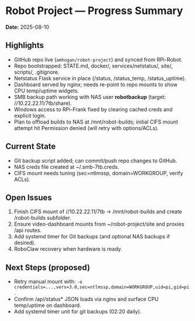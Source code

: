 # Robot Project — Progress Summary
**Date:** 2025-08-10

## Highlights
- GitHub repo live (`amhogan/robot-project`) and synced from RPi-Robot.
- Repo bootstrapped: STATE.md, docker/, services/netstatus/, site/, scripts/, .gitignore.
- Netstatus Flask service in place (/status, /status_temp, /status_uptime).
- Dashboard served by nginx; needs re-point to repo mounts to show CPU temp/uptime widgets.
- SMB backup path working with NAS user **robotbackup** (target: //10.22.22.11/7tb/share).
- Windows access to RPi-Frank fixed by clearing cached creds and explicit login.
- Plan to offload builds to NAS at /mnt/robot-builds; initial CIFS mount attempt hit Permission denied (will retry with options/ACLs).

## Current State
- Git backup script added; can commit/push repo changes to GitHub.
- NAS creds file created at ~/.smb-7tb.creds.
- CIFS mount needs tuning (sec=ntlmssp, domain=WORKGROUP, verify ACLs).

## Open Issues
1) Finish CIFS mount of //10.22.22.11/7tb → /mnt/robot-builds and create /robot-builds subfolder.
2) Ensure video-dashboard mounts from ~/robot-project/site and proxies /api routes.
3) Add systemd timer for Git backups (and optional NAS backups if desired).
4) RoboClaw recovery when hardware is ready.

## Next Steps (proposed)
- Retry manual mount with: `-o credentials=...,vers=3.0,sec=ntlmssp,domain=WORKGROUP,uid=pi,gid=pi`.
- Confirm /api/status* JSON loads via nginx and surface CPU temp/uptime on dashboard.
- Add systemd timer unit for git backups (02:20 daily).
